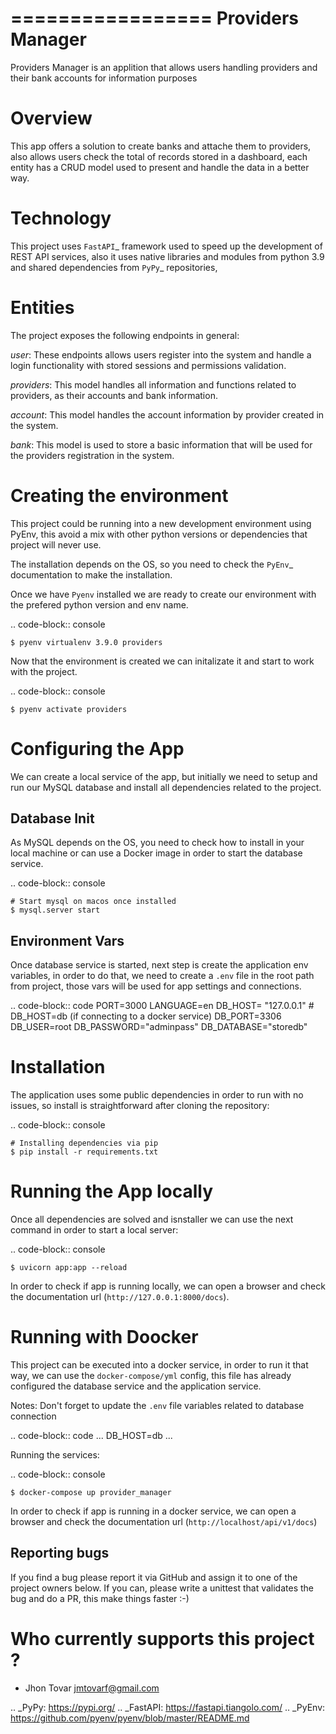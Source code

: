 =================
Providers Manager
=================
Providers Manager is an applition that allows users handling providers and their bank accounts for information
purposes

# Overview

This app offers a solution to create banks and attache them to providers, also allows users check the total
of records stored in a dashboard, each entity has a CRUD model used to present and handle the data in a better way.

# Technology

This project uses `FastAPI`_ framework used to speed up the development of REST API services, also it uses native
libraries and modules from python 3.9 and shared dependencies from `PyPy`_ repositories,

# Entities

The project exposes the following endpoints in general:

_user_:
These endpoints allows users register into the system and handle a login functionality with stored sessions and
permissions validation.

_providers_:
This model handles all information and functions related to providers, as their accounts and bank information.

_account_:
This model handles the account information by provider created in the system.

_bank_:
This model is used to store a basic information that will be used for the providers registration in the system.

# Creating the environment

This project could be running into a new development environment using PyEnv, this avoid a mix with other python versions or dependencies
that project will never use.

The installation depends on the OS, so you need to check the `PyEnv`\_ documentation to make the installation.

Once we have `Pyenv` installed we are ready to create our environment with the prefered python version and env name.

.. code-block:: console

    $ pyenv virtualenv 3.9.0 providers

Now that the environment is created we can initalizate it and start to work with the project.

.. code-block:: console

    $ pyenv activate providers

# Configuring the App

We can create a local service of the app, but initially we need to setup and run our MySQL database
and install all dependencies related to the project.

## Database Init

As MySQL depends on the OS, you need to check how to install in your local machine or can use a Docker
image in order to start the database service.

.. code-block:: console

    # Start mysql on macos once installed
    $ mysql.server start

## Environment Vars

Once database service is started, next step is create the application env variables, in order to do that, we need
to create a `.env` file in the root path from project, those vars will be used for app settings and connections.

.. code-block:: code
PORT=3000
LANGUAGE=en
DB_HOST= "127.0.0.1" # DB_HOST=db (if connecting to a docker service)
DB_PORT=3306
DB_USER=root
DB_PASSWORD="adminpass"
DB_DATABASE="storedb"

# Installation

The application uses some public dependencies in order to run with no issues, so install is straightforward
after cloning the repository:

.. code-block:: console

    # Installing dependencies via pip
    $ pip install -r requirements.txt

# Running the App locally

Once all dependencies are solved and isnstaller we can use the next command in order to start a local server:

.. code-block:: console

    $ uvicorn app:app --reload

In order to check if app is running locally, we can open a browser and check the documentation url (`http://127.0.0.1:8000/docs`).

# Running with Doocker

This project can be executed into a docker service, in order to run it that way, we can use the `docker-compose/yml` config,
this file has already configured the database service and the application service.

Notes: Don't forget to update the `.env` file variables related to database connection

.. code-block:: code
...
DB_HOST=db
...

Running the services:

.. code-block:: console

    $ docker-compose up provider_manager

In order to check if app is running in a docker service, we can open a browser and check the documentation url (`http://localhost/api/v1/docs`)

## Reporting bugs

If you find a bug please report it via GitHub and assign it to one of the
project owners below. If you can, please write a unittest that validates the bug and
do a PR, this make things faster :-)

# Who currently supports this project ?

- Jhon Tovar <jmtovarf@gmail.com>

.. \_PyPy: https://pypi.org/
.. \_FastAPI: https://fastapi.tiangolo.com/
.. \_PyEnv: https://github.com/pyenv/pyenv/blob/master/README.md
